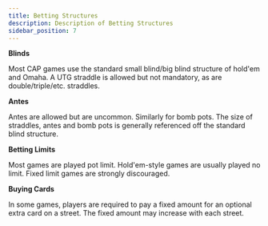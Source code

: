 ```yaml
---
title: Betting Structures
description: Description of Betting Structures
sidebar_position: 7
---
```


**Blinds**

Most CAP games use the standard small blind/big blind structure of
hold'em and Omaha. A UTG straddle is allowed but not mandatory, as are
double/triple/etc. straddles.

**Antes**

Antes are allowed but are uncommon. Similarly for bomb pots. The size of
straddles, antes and bomb pots is generally referenced off the standard
blind structure.

**Betting Limits**

Most games are played pot limit. Hold'em-style games are usually played
no limit. Fixed limit games are strongly discouraged.

**Buying Cards**

In some games, players are required to pay a fixed amount for an
optional extra card on a street. The fixed amount may increase with each
street.